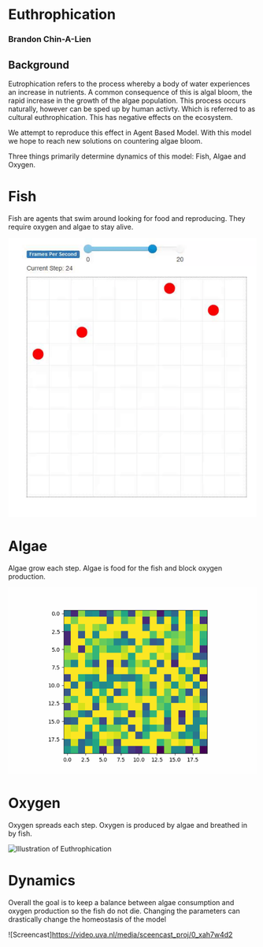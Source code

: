 # Euthrophication
### Brandon Chin-A-Lien
## Background
Eutrophication refers to the process whereby a body of water experiences an increase in nutrients. A common consequence of this is algal bloom, the rapid increase in the growth of the algae population. This process occurs naturally, however can be sped up by human activty. Which is referred to as cultural euthrophication. This has negative effects on the ecosystem. 

We attempt to reproduce this effect in Agent Based Model. With this model we hope to reach new solutions on countering algae bloom.

Three things primarily determine dynamics of this model: Fish, Algae and Oxygen.

# Fish

Fish are agents that swim around looking for food and reproducing. They require oxygen and algae to stay alive. 

![Illustration of Fish](doc/fish.gif)

# Algae 

Algae grow each step. Algae is food for the fish and block oxygen production. 

![Illustration of Algae](doc/algae_with_fish.gif)

# Oxygen

Oxygen spreads each step. Oxygen is produced by algae and breathed in by fish. 

![Illustration of Euthrophication](doc/oxygen.gif)


# Dynamics

Overall the goal is to keep a balance between algae consumption and oxygen production so the fish do not die. Changing the parameters can drastically change the homeostasis of the model

![Screencast]https://video.uva.nl/media/sceencast_proj/0_xah7w4d2

